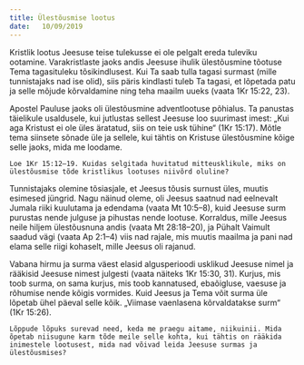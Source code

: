 ```yaml
---
title: Ülestõusmise lootus
date:   10/09/2019
---
```


Kristlik lootus Jeesuse teise tulekusse ei ole pelgalt ereda tuleviku ootamine. Varakristlaste jaoks andis Jeesuse ihulik ülestõusmine tõotuse Tema tagasituleku tõsikindlusest. Kui Ta saab tulla tagasi surmast (mille tunnistajaks nad ise olid), siis päris kindlasti tuleb Ta tagasi, et lõpetada patu ja selle mõjude kõrvaldamine ning teha maailm uueks (vaata 1Kr 15:22, 23).

Apostel Pauluse jaoks oli ülestõusmine adventlootuse põhialus. Ta panustas täielikule usaldusele, kui jutlustas sellest Jeesuse loo suurimast imest: „Kui aga Kristust ei ole üles äratatud, siis on teie usk tühine“ (1Kr 15:17). Mõtle tema siinsete sõnade üle ja sellele, kui tähtis on Kristuse ülestõusmine kõige selle jaoks, mida me loodame.

`Loe 1Kr 15:12–19. Kuidas selgitada huvitatud mitteusklikule, miks on ülestõusmise tõde kristlikus lootuses niivõrd oluline?`

Tunnistajaks olemine tõsiasjale, et Jeesus tõusis surnust üles, muutis esimesed jüngrid. Nagu näinud oleme, oli Jeesus saatnud nad eelnevalt Jumala riiki kuulutama ja edendama (vaata Mt 10:5–8), kuid Jeesuse surm purustas nende julguse ja pihustas nende lootuse. Korraldus, mille Jeesus neile hiljem ülestõusnuna andis (vaata Mt 28:18–20), ja Pühalt Vaimult saadud vägi (vaata Ap 2:1–4) viis nad rajale, mis muutis maailma ja pani nad elama selle riigi kohaselt, mille Jeesus oli rajanud.

Vabana hirmu ja surma väest elasid algusperioodi usklikud Jeesuse nimel ja rääkisid Jeesuse nimest julgesti (vaata näiteks 1Kr 15:30, 31). Kurjus, mis toob surma, on sama kurjus, mis toob kannatused, ebaõigluse, vaesuse ja rõhumise nende kõigis vormides. Kuid Jeesus ja Tema võit surma üle lõpetab ühel päeval selle kõik. „Viimase vaenlasena kõrvaldatakse surm“ (1Kr 15:26).

`Lõppude lõpuks surevad need, keda me praegu aitame, niikuinii. Mida õpetab niisugune karm tõde meile selle kohta, kui tähtis on rääkida inimestele lootusest, mida nad võivad leida Jeesuse surmas ja ülestõusmises?`